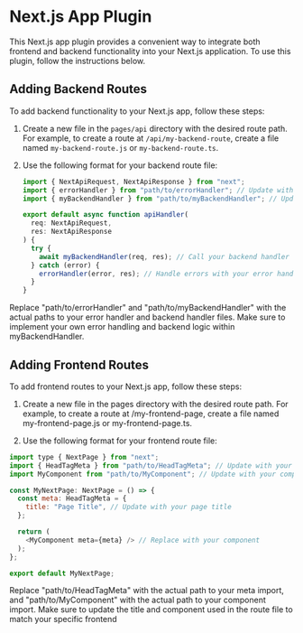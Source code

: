 # Next.js App Plugin

This Next.js app plugin provides a convenient way to integrate both frontend and backend functionality into your Next.js application. To use this plugin, follow the instructions below.


## Adding Backend Routes

To add backend functionality to your Next.js app, follow these steps:

1. Create a new file in the `pages/api` directory with the desired route path. For example, to create a route at `/api/my-backend-route`, create a file named `my-backend-route.js` or `my-backend-route.ts`.

2. Use the following format for your backend route file:

   ```javascript
   import { NextApiRequest, NextApiResponse } from "next";
   import { errorHandler } from "path/to/errorHandler"; // Update with your error handler import
   import { myBackendHandler } from "path/to/myBackendHandler"; // Update with your backend handler import

   export default async function apiHandler(
     req: NextApiRequest,
     res: NextApiResponse
   ) {
     try {
       await myBackendHandler(req, res); // Call your backend handler function
     } catch (error) {
       errorHandler(error, res); // Handle errors with your error handler
     }
   }

Replace "path/to/errorHandler" and "path/to/myBackendHandler" with the actual paths to your error handler and backend handler files. 
Make sure to implement your own error handling and backend logic within myBackendHandler.


## Adding Frontend Routes
To add frontend routes to your Next.js app, follow these steps:

1. Create a new file in the pages directory with the desired route path. For example, to create a route at /my-frontend-page, create a file named my-frontend-page.js or my-frontend-page.ts.

2. Use the following format for your frontend route file:

```javascript
import type { NextPage } from "next";
import { HeadTagMeta } from "path/to/HeadTagMeta"; // Update with your meta import
import MyComponent from "path/to/MyComponent"; // Update with your component import

const MyNextPage: NextPage = () => {
  const meta: HeadTagMeta = {
    title: "Page Title", // Update with your page title
  };

  return (
    <MyComponent meta={meta} /> // Replace with your component
  );
};

export default MyNextPage;
```

Replace "path/to/HeadTagMeta" with the actual path to your meta import, and "path/to/MyComponent" with the actual path to your component import. 
Make sure to update the title and component used in the route file to match your specific frontend
